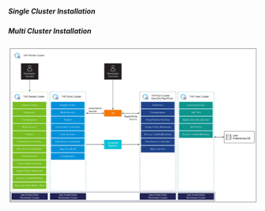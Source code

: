 ##### Single Cluster Installation

##### Multi Cluster Installation
![Multicluster topology](../images/multicluster-diagram.jpg)